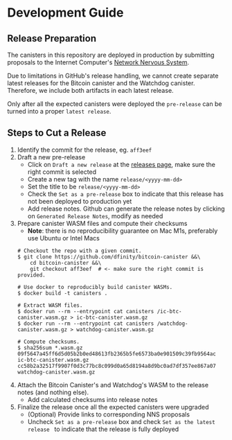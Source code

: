 # Development Guide

## Release Preparation

The canisters in this repository are deployed in production by submitting proposals to the Internet Computer's [Network Nervous System](https://internetcomputer.org/nns).

Due to limitations in GitHub's release handling, we cannot create separate latest releases for the Bitcoin canister and the Watchdog canister. Therefore, we include both artifacts in each latest release. 

Only after all the expected canisters were deployed the `pre-release` can be turned into a proper `latest release`.

## Steps to Cut a Release

1. Identify the commit for the release, eg. `aff3eef`
2. Draft a new pre-release
    - Click on `Draft a new release` at the [releases page](https://github.com/dfinity/bitcoin-canister/releases), make sure the right commit is selected
    - Create a new tag with the name `release/<yyyy-mm-dd>`
    - Set the title to be `release/<yyyy-mm-dd>`
    - Check the `Set as a pre-release` box to indicate that this release has not been deployed to production yet
    - Add release notes. Github can generate the release notes by clicking on `Generated Release Notes`, modify as needed
3. Prepare canister WASM files and compute their checksums
    - **Note**: there is no reproducibility guarantee on Mac M1s, preferably use Ubuntu or Intel Macs
    ```shell
    # Checkout the repo with a given commit.
    $ git clone https://github.com/dfinity/bitcoin-canister &&\
        cd bitcoin-canister &&\
        git checkout aff3eef  # <- make sure the right commit is provided.

    # Use docker to reproducibly build canister WASMs.
    $ docker build -t canisters .

    # Extract WASM files.
    $ docker run --rm --entrypoint cat canisters /ic-btc-canister.wasm.gz > ic-btc-canister.wasm.gz
    $ docker run --rm --entrypoint cat canisters /watchdog-canister.wasm.gz > watchdog-canister.wasm.gz

    # Compute checksums.
    $ sha256sum *.wasm.gz
    09f5647a45ff6d5d05b2b0ed48613fb2365b5fe6573ba0e901509c39fb9564ac  ic-btc-canister.wasm.gz
    cc58b2a32517f9907f0d3c77bc8c099d0a65d8194a8d9bc0ad7df357ee867a07  watchdog-canister.wasm.gz
    ```
4. Attach the Bitcoin Canister's and Watchdog's WASM to the release notes (and nothing else).
    - Add calculated checksums into release notes
5. Finalize the release once all the expected canisters were upgraded
    - (Optional) Provide links to corresponding NNS proposals
    - Uncheck `Set as a pre-release` box and check `Set as the latest release ` to indicate that the release is fully deployed
